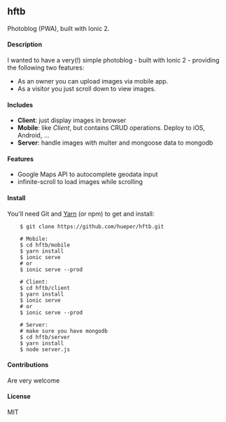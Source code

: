 ## hftb

Photoblog (PWA), built with Ionic 2.

#### Description
I wanted to have a very(!) simple photoblog - built with Ionic 2 - providing the following two features:<br/>
- As an owner you can upload images via mobile app.
- As a visitor you just scroll down to view images.

#### Includes
- <b>Client</b>: just display images in browser
- <b>Mobile</b>: like *Client*, but contains CRUD operations. Deploy to iOS, Android, ...
- <b>Server</b>: handle images with multer and mongoose data to mongodb

#### Features
- Google Maps API to autocomplete geodata input
- infinite-scroll to load images while scrolling

#### Install
You'll need Git and [Yarn](https://github.com/yarnpkg/yarn) (or npm) to get and install:
```shell
    $ git clone https://github.com/hueper/hftb.git

    # Mobile:
    $ cd hftb/mobile
    $ yarn install
    $ ionic serve
    # or
    $ ionic serve --prod

    # Client:
    $ cd hftb/client
    $ yarn install
    $ ionic serve
    # or
    $ ionic serve --prod

    # Server:
    # make sure you have mongodb
    $ cd hftb/server
    $ yarn install
    $ node server.js
```

#### Contributions
Are very welcome

#### License
MIT
